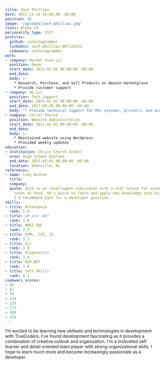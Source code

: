```yaml
---
title: Zach Phillips
date: 2017-11-14 02:04:00 -06:00
position: 16
image: "/uploads/zach-phillips.jpg"
class: Alpha C#
personality_type: ISTJ
profiles:
  github: zachstagrammer
  linkedin: zach-phillips-087135152
  codewars: zachstagrammer
work:
- company: Market Cove LLC
  position: Owner
  start_date: 2015-01-01 00:00:00 -06:00
  end_date: 
  body: |-
    * Research, Purchase, and Sell Products on Amazon marketplace
    * Provide customer support
- company: 9G LLC
  position: Tech Support
  start_date: 2015-01-01 00:00:00 -06:00
  end_date: 2017-09-29 00:00:00 -05:00
  body: "* Provide technical support for Mac systems, printers, and ecommerce website"
- company: Christ Church
  position: Website Administration
  start_date: 2011-01-01 00:00:00 -06:00
  end_date: 
  body: |-
    * Maintained website using Wordpress
    * Provided weekly updates
education:
- institution: Christ Church School
  area: High School Diploma
  end_date: 2013-05-01 00:00:00 -05:00
  location: Odenville, AL
references:
- name: Cody Winton
  title: 
  company: 
  quote: Zach is an intelligent individual with a real talent for accomplishing the
    tasks at hand. He's quick to learn and apply new knowledge into his work flow.
    I'd recommend Zach for a developer position.
skills:
- title: Attendance
  rank: 5.0
- title: C# and .NET
  rank: 3.6
- title: ANSI SQL
  rank: 3.7
- title: HTML, CSS, JS
  rank: 3.2
- title: Git
  rank: 3.9
- title: Diagnostics
  rank: 3.4
- title: ASP.NET
  rank: 3.6
- title: Soft Skills
  rank: 4.3
codewars_scores:
- 44
- 62
- 76
- 124
- 129
- 171
- 184
- 331
---
```


I’m excited to be learning new skillsets and technologies in development with TrueCoders. I’ve found development fascinating as it provides a combination of creative outlook and organization. I'm a motivated self learner and detail oriented team player with strong organizational skills. I hope to learn much more and become increasingly passionate as a developer.
